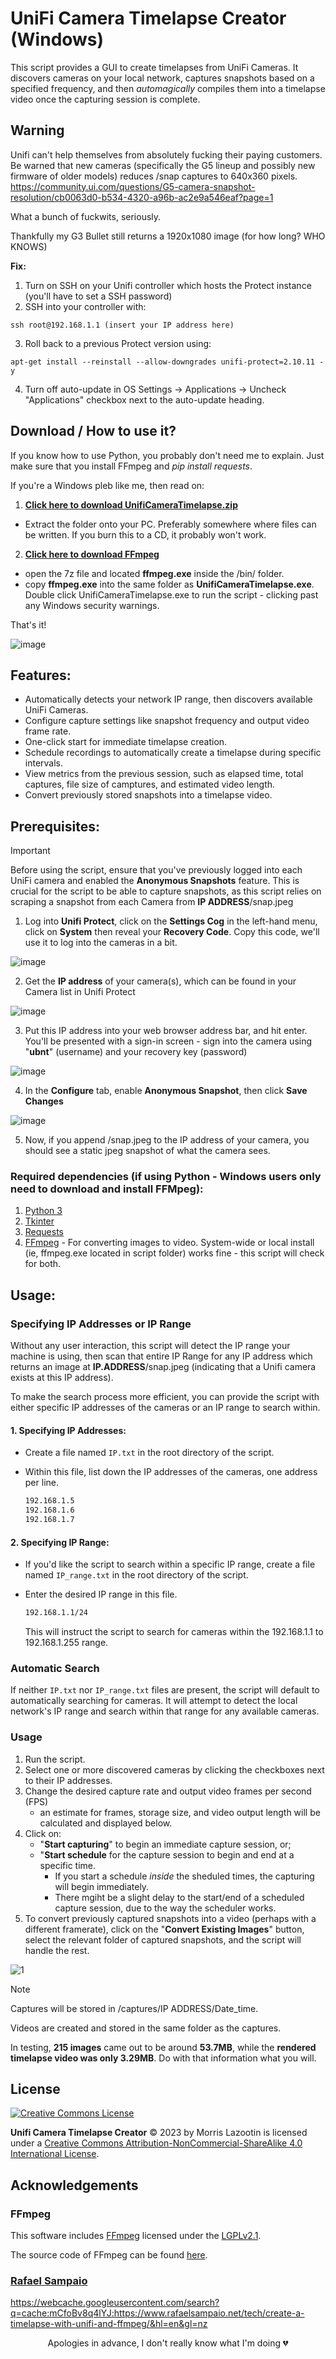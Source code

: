 # UniFi Camera Timelapse Creator (Windows)

This script provides a GUI to create timelapses from UniFi Cameras. It discovers cameras on your local network, captures snapshots based on a specified frequency, and then *automagically* compiles them into a timelapse video once the capturing session is complete.

## Warning

Unifi can't help themselves from absolutely fucking their paying customers. Be warned that new cameras (specifically the G5 lineup and possibly new firmware of older models) reduces /snap captures to 640x360 pixels.
https://community.ui.com/questions/G5-camera-snapshot-resolution/cb0063d0-b534-4320-a96b-ac2e9a546eaf?page=1

What a bunch of fuckwits, seriously.

Thankfully my G3 Bullet still returns a 1920x1080 image (for how long? WHO KNOWS)

**Fix:** 
1. Turn on SSH on your Unifi controller which hosts the Protect instance (you'll have to set a SSH password)
2. SSH into your controller with:
```SSH
ssh root@192.168.1.1 (insert your IP address here) 
```
3. Roll back to a previous Protect version using:
```SSH
apt-get install --reinstall --allow-downgrades unifi-protect=2.10.11 -y
```
4. Turn off auto-update in OS Settings -> Applications -> Uncheck "Applications" checkbox next to the auto-update heading.
  
## Download / How to use it?

If you know how to use Python, you probably don't need me to explain. Just make sure that you install FFmpeg and *pip install requests*.

If you're a Windows pleb like me, then read on:

1. [**Click here to download UnifiCameraTimelapse.zip**](https://raw.githubusercontent.com/inertiacreeping/Unifi-Timelapse/main/UnifiCameraTimelapse.zip)
- Extract the folder onto your PC. Preferably somewhere where files can be written. If you burn this to a CD, it probably won't work.
2. [**Click here to download FFmpeg**](https://www.gyan.dev/ffmpeg/builds/ffmpeg-release-essentials.7z)
- open the 7z file and located **ffmpeg.exe** inside the /bin/ folder.
- copy **ffmpeg.exe** into the same folder as **UnifiCameraTimelapse.exe**.
Double click UnifiCameraTimelapse.exe to run the script - clicking past any Windows security warnings.

That's it!

![image](https://github.com/inertiacreeping/Unifi-Timelapse/assets/98634109/ef83bf4f-4cd7-4921-8eb1-a83a66052de3)

## Features:
- Automatically detects your network IP range, then discovers available UniFi Cameras.
- Configure capture settings like snapshot frequency and output video frame rate.
- One-click start for immediate timelapse creation.
- Schedule recordings to automatically create a timelapse during specific intervals.
- View metrics from the previous session, such as elapsed time, total captures, file size of camptures, and estimated video length.
- Convert previously stored snapshots into a timelapse video.

## Prerequisites:

> [!IMPORTANT]
> Before using the script, ensure that you've previously logged into each UniFi camera and enabled the **Anonymous Snapshots** feature. 
> This is crucial for the script to be able to capture snapshots, as this script relies on scraping a snapshot from each Camera from **IP ADDRESS**/snap.jpeg

1. Log into **Unifi Protect**, click on the **Settings Cog** in the left-hand menu, click on **System** then reveal your **Recovery Code**. Copy this code, we'll use it to log into the cameras in a bit.
    
![image](https://github.com/inertiacreeping/Unifi-Timelapse/assets/98634109/0703b263-0ab4-46a8-ab21-43c1c72c6b32)

2. Get  the **IP address** of your camera(s), which can be found in your Camera list in Unifi Protect
   
![image](https://github.com/inertiacreeping/Unifi-Timelapse/assets/98634109/15704de7-a7cc-4da9-b374-5924bb3a552b)

3. Put this IP address into your web browser address bar, and hit enter. You'll be presented with a sign-in screen - sign into the camera using "**ubnt**" (username) and your recovery key (password)

![image](https://github.com/inertiacreeping/Unifi-Timelapse/assets/98634109/23bb9f78-a7e5-4d82-b3f0-ba46a7052a16)

4. In the **Configure** tab, enable **Anonymous Snapshot**, then click **Save Changes**

![image](https://github.com/inertiacreeping/Unifi-Timelapse/assets/98634109/7b9cd643-aac4-4f23-bb01-ff3f141730c7)

5. Now, if you append /snap.jpeg to the IP address of your camera, you should see a static jpeg snapshot of what the camera sees.

### Required dependencies (if using Python - Windows users only need to download and install FFMpeg):

1. [Python 3](https://www.python.org/downloads/)
2. [Tkinter](https://docs.python.org/3/library/tkinter.html)
3. [Requests](https://docs.python-requests.org/en/master/)
4. [FFmpeg](https://ffmpeg.org/download.html) - For converting images to video. System-wide or local install (ie, ffmpeg.exe located in script folder) works fine - this script will check for both.

## Usage:

### Specifying IP Addresses or IP Range

Without any user interaction, this script will detect the IP range your machine is using, then scan that entire IP Range for any IP address which returns an image at **IP.ADDRESS**/snap.jpeg (indicating that a Unifi camera exists at this IP address).

To make the search process more efficient, you can provide the script with either specific IP addresses of the cameras or an IP range to search within.

#### 1. **Specifying IP Addresses**:
   
   - Create a file named `IP.txt` in the root directory of the script.
   - Within this file, list down the IP addresses of the cameras, one address per line. 
   
     ```txt
     192.168.1.5
     192.168.1.6
     192.168.1.7
     ```

#### 2. **Specifying IP Range**:
   
   - If you'd like the script to search within a specific IP range, create a file named `IP_range.txt` in the root directory of the script.
   - Enter the desired IP range in this file. 

     ```txt
     192.168.1.1/24
     ```

     This will instruct the script to search for cameras within the 192.168.1.1 to 192.168.1.255 range.

### Automatic Search

If neither `IP.txt` nor `IP_range.txt` files are present, the script will default to automatically searching for cameras. It will attempt to detect the local network's IP range and search within that range for any available cameras.

### Usage

1. Run the script.
2. Select one or more discovered cameras by clicking the checkboxes next to their IP addresses.
3. Change the desired capture rate and output video frames per second (FPS)
   - an estimate for frames, storage size, and video output length will be calculated and displayed below.
5. Click on:
   - "**Start capturing**" to begin an immediate capture session, or;
   - "**Start schedule** for the capture session to begin and end at a specific time.
       - If you start a schedule *inside* the sheduled times, the capturing will begin immediately.
       - There mgiht be a slight delay to the start/end of a scheduled capture session, due to the way the scheduler works.
7. To convert previously captured snapshots into a video (perhaps with a different framerate), click on the "**Convert Existing Images**" button, select the relevant folder of captured snapshots, and the script will handle the rest.
   
![1](https://github.com/inertiacreeping/Unifi-Timelapse/assets/98634109/64cc49fd-462d-4e23-b716-93cd3dcaa442)

> [!NOTE]
> Captures will be stored in /captures/IP ADDRESS/Date_time.
> 
> Videos are created and stored in the same folder as the captures.
>
> In testing, **215 images** came out to be around **53.7MB**, while the **rendered timelapse video was only 3.29MB**. Do with that information what you will.

## License
[![Creative Commons License](https://i.creativecommons.org/l/by-nc-sa/4.0/88x31.png)](http://creativecommons.org/licenses/by-nc-sa/4.0/)

**Unifi Camera Timelapse Creator** © 2023 by Morris Lazootin is licensed under a [Creative Commons Attribution-NonCommercial-ShareAlike 4.0 International License](http://creativecommons.org/licenses/by-nc-sa/4.0/).

## Acknowledgements

### FFmpeg
This software includes [FFmpeg](https://ffmpeg.org/) licensed under the [LGPLv2.1](https://www.gnu.org/licenses/old-licenses/lgpl-2.1.en.html).

The source code of FFmpeg can be found [here](https://ffmpeg.org/download.html).

### [Rafael Sampaio](https://github.com/rafasamp)

https://webcache.googleusercontent.com/search?q=cache:mCfoBv8q4lYJ:https://www.rafaelsampaio.net/tech/create-a-timelapse-with-unifi-and-ffmpeg/&hl=en&gl=nz

<p align="center">Apologies in advance, I don't really know what I'm doing 💔</p>
